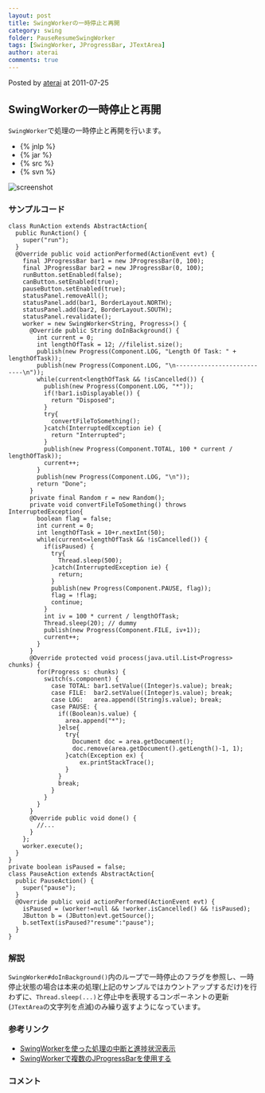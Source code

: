 ```yaml
---
layout: post
title: SwingWorkerの一時停止と再開
category: swing
folder: PauseResumeSwingWorker
tags: [SwingWorker, JProgressBar, JTextArea]
author: aterai
comments: true
---
```


Posted by [aterai](http://terai.xrea.jp/aterai.html) at 2011-07-25

## SwingWorkerの一時停止と再開
`SwingWorker`で処理の一時停止と再開を行います。

- {% jnlp %}
- {% jar %}
- {% src %}
- {% svn %}

<!-- dummy comment line for breaking list -->

![screenshot](https://lh6.googleusercontent.com/-3BCjKLnQbGM/Ti0AQV5nkwI/AAAAAAAAA_s/RY75ol3pFak/s800/PauseResumeSwingWorker.png)

### サンプルコード
<pre class="prettyprint"><code>class RunAction extends AbstractAction{
  public RunAction() {
    super("run");
  }
  @Override public void actionPerformed(ActionEvent evt) {
    final JProgressBar bar1 = new JProgressBar(0, 100);
    final JProgressBar bar2 = new JProgressBar(0, 100);
    runButton.setEnabled(false);
    canButton.setEnabled(true);
    pauseButton.setEnabled(true);
    statusPanel.removeAll();
    statusPanel.add(bar1, BorderLayout.NORTH);
    statusPanel.add(bar2, BorderLayout.SOUTH);
    statusPanel.revalidate();
    worker = new SwingWorker&lt;String, Progress&gt;() {
      @Override public String doInBackground() {
        int current = 0;
        int lengthOfTask = 12; //filelist.size();
        publish(new Progress(Component.LOG, "Length Of Task: " + lengthOfTask));
        publish(new Progress(Component.LOG, "\n---------------------------\n"));
        while(current&lt;lengthOfTask &amp;&amp; !isCancelled()) {
          publish(new Progress(Component.LOG, "*"));
          if(!bar1.isDisplayable()) {
            return "Disposed";
          }
          try{
            convertFileToSomething();
          }catch(InterruptedException ie) {
            return "Interrupted";
          }
          publish(new Progress(Component.TOTAL, 100 * current / lengthOfTask));
          current++;
        }
        publish(new Progress(Component.LOG, "\n"));
        return "Done";
      }
      private final Random r = new Random();
      private void convertFileToSomething() throws InterruptedException{
        boolean flag = false;
        int current = 0;
        int lengthOfTask = 10+r.nextInt(50);
        while(current&lt;=lengthOfTask &amp;&amp; !isCancelled()) {
          if(isPaused) {
            try{
              Thread.sleep(500);
            }catch(InterruptedException ie) {
              return;
            }
            publish(new Progress(Component.PAUSE, flag));
            flag = !flag;
            continue;
          }
          int iv = 100 * current / lengthOfTask;
          Thread.sleep(20); // dummy
          publish(new Progress(Component.FILE, iv+1));
          current++;
        }
      }
      @Override protected void process(java.util.List&lt;Progress&gt; chunks) {
        for(Progress s: chunks) {
          switch(s.component) {
            case TOTAL: bar1.setValue((Integer)s.value); break;
            case FILE:  bar2.setValue((Integer)s.value); break;
            case LOG:   area.append((String)s.value); break;
            case PAUSE: {
              if((Boolean)s.value) {
                area.append("*");
              }else{
                try{
                  Document doc = area.getDocument();
                  doc.remove(area.getDocument().getLength()-1, 1);
                }catch(Exception ex) {
                    ex.printStackTrace();
                }
              }
              break;
            }
          }
        }
      }
      @Override public void done() {
        //...
      }
    };
    worker.execute();
  }
}
private boolean isPaused = false;
class PauseAction extends AbstractAction{
  public PauseAction() {
    super("pause");
  }
  @Override public void actionPerformed(ActionEvent evt) {
    isPaused = (worker!=null &amp;&amp; !worker.isCancelled() &amp;&amp; !isPaused);
    JButton b = (JButton)evt.getSource();
    b.setText(isPaused?"resume":"pause");
  }
}
</code></pre>

### 解説
`SwingWorker#doInBackground()`内のループで一時停止のフラグを参照し、一時停止状態の場合は本来の処理(上記のサンプルではカウントアップするだけ)を行わずに、`Thread.sleep(...)`と停止中を表現するコンポーネントの更新(`JTextArea`の文字列を点滅)のみ繰り返すようになっています。

### 参考リンク
- [SwingWorkerを使った処理の中断と進捗状況表示](http://terai.xrea.jp/Swing/SwingWorker.html)
- [SwingWorkerで複数のJProgressBarを使用する](http://terai.xrea.jp/Swing/TwoProgressBars.html)

<!-- dummy comment line for breaking list -->

### コメント
